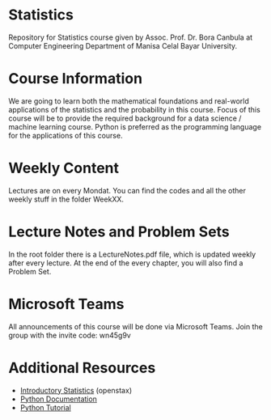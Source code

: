 # Statistics
Repository for Statistics course given by Assoc. Prof. Dr. Bora Canbula 
at Computer Engineering Department of Manisa Celal Bayar University.

# Course Information
We are going to learn both the mathematical foundations and real-world applications of the statistics and the probability in this course. Focus of this course will be to provide the required background for a data science / machine learning course. Python is preferred as the programming language for the applications of this course.

# Weekly Content
Lectures are on every Mondat. You can find the codes and all the other weekly stuff in the folder WeekXX.

# Lecture Notes and Problem Sets
In the root folder there is a LectureNotes.pdf file, which is updated weekly after every lecture. 
At the end of the every chapter, you will also find a Problem Set.

# Microsoft Teams
All announcements of this course will be done via Microsoft Teams. Join the group with the invite code: wn45g9v

# Additional Resources
- [Introductory Statistics](https://openstax.org/details/books/introductory-statistics) (openstax)
- [Python Documentation](https://docs.python.org/3/)
- [Python Tutorial](https://docs.python.org/3/tutorial/index.html)
